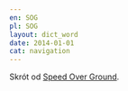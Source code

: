 ```yaml
---
en: SOG
pl: SOG
layout: dict_word
date: 2014-01-01
cat: navigation
---
```


Skrót od [Speed Over Ground](/dict/s/speed-over-ground/).